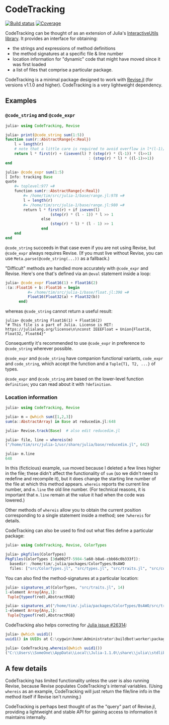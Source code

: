 # CodeTracking

[![Build status](https://github.com/timholy/CodeTracking.jl/actions/workflows/ci.yml/badge.svg)](https://github.com/timholy/CodeTracking.jl/actions/workflows/ci.yml)
[![Coverage](https://codecov.io/gh/timholy/CodeTracking.jl/branch/master/graph/badge.svg?token=bBzCYyj19O)](https://codecov.io/gh/timholy/CodeTracking.jl)

CodeTracking can be thought of as an extension of Julia's
[InteractiveUtils library](https://docs.julialang.org/en/latest/stdlib/InteractiveUtils/).
It provides an interface for obtaining:

- the strings and expressions of method definitions
- the method signatures at a specific file & line number
- location information for "dynamic" code that might have moved since it was first loaded
- a list of files that comprise a particular package.

CodeTracking is a minimal package designed to work with
[Revise.jl](https://github.com/timholy/Revise.jl) (for versions v1.1.0 and higher).
CodeTracking is a very lightweight dependency.

## Examples

### `@code_string` and `@code_expr`

```julia
julia> using CodeTracking, Revise

julia> print(@code_string sum(1:5))
function sum(r::AbstractRange{<:Real})
    l = length(r)
    # note that a little care is required to avoid overflow in l*(l-1)/2
    return l * first(r) + (iseven(l) ? (step(r) * (l-1)) * (l>>1)
                                     : (step(r) * l) * ((l-1)>>1))
end

julia> @code_expr sum(1:5)
[ Info: tracking Base
quote
    #= toplevel:977 =#
    function sum(r::AbstractRange{<:Real})
        #= /home/tim/src/julia-1/base/range.jl:978 =#
        l = length(r)
        #= /home/tim/src/julia-1/base/range.jl:980 =#
        return l * first(r) + if iseven(l)
                    (step(r) * (l - 1)) * l >> 1
                else
                    (step(r) * l) * (l - 1) >> 1
                end
    end
end
```

`@code_string` succeeds in that case even if you are not using Revise, but `@code_expr` always requires Revise.
(If you must live without Revise, you can use `Meta.parse(@code_string(...))` as a fallback.)

"Difficult" methods are handled more accurately with `@code_expr` and Revise.
Here's one that's defined via an `@eval` statement inside a loop:

```julia
julia> @code_expr Float16(1) + Float16(2)
:(a::Float16 + b::Float16 = begin
          #= /home/tim/src/julia-1/base/float.jl:398 =#
          Float16(Float32(a) + Float32(b))
      end)
```

whereas `@code_string` cannot return a useful result:

```
julia> @code_string Float16(1) + Float16(2)
"# This file is a part of Julia. License is MIT: https://julialang.org/license\n\nconst IEEEFloat = Union{Float16, Float32, Float64}"
```
Consequently it's recommended to use `@code_expr` in preference to `@code_string` wherever possible.

`@code_expr` and `@code_string` have companion functional variants, `code_expr` and `code_string`, which accept the function and a `Tuple{T1, T2, ...}` of types.

`@code_expr` and `@code_string` are based on the lower-level function `definition`;
you can read about it with `?definition`.

### Location information

```julia
julia> using CodeTracking, Revise

julia> m = @which sum([1,2,3])
sum(a::AbstractArray) in Base at reducedim.jl:648

julia> Revise.track(Base)  # also edit reducedim.jl

julia> file, line = whereis(m)
("/home/tim/src/julia-1/usr/share/julia/base/reducedim.jl", 642)

julia> m.line
648
```

In this (ficticious) example, `sum` moved because I deleted a few lines higher in the file;
these didn't affect the functionality of `sum` (so we didn't need to redefine and recompile it),
but it does change the starting line number of the file at which this method appears.
`whereis` reports the current line number, and `m.line` the old line number. (For technical reasons, it is important that `m.line` remain at the value it had when the code was lowered.)

Other methods of `whereis` allow you to obtain the current position corresponding to a single
statement inside a method; see `?whereis` for details.

CodeTracking can also be used to find out what files define a particular package:

```julia
julia> using CodeTracking, Revise, ColorTypes

julia> pkgfiles(ColorTypes)
PkgFiles(ColorTypes [3da002f7-5984-5a60-b8a6-cbb66c0b333f]):
  basedir: /home/tim/.julia/packages/ColorTypes/BsAWO
  files: ["src/ColorTypes.jl", "src/types.jl", "src/traits.jl", "src/conversions.jl", "src/show.jl", "src/operations.jl"]
```


You can also find the method-signatures at a particular location:

```julia
julia> signatures_at(ColorTypes, "src/traits.jl", 14)
1-element Array{Any,1}:
 Tuple{typeof(red),AbstractRGB}

julia> signatures_at("/home/tim/.julia/packages/ColorTypes/BsAWO/src/traits.jl", 14)
1-element Array{Any,1}:
 Tuple{typeof(red),AbstractRGB}
```

CodeTracking also helps correcting for [Julia issue #26314](https://github.com/JuliaLang/julia/issues/26314):

```julia
julia> @which uuid1()
uuid1() in UUIDs at C:\cygwin\home\Administrator\buildbot\worker\package_win64\build\usr\share\julia\stdlib\v1.1\UUIDs\src\UUIDs.jl:50

julia> CodeTracking.whereis(@which uuid1())
("C:\\Users\\SomeOne\\AppData\\Local\\Julia-1.1.0\\share\\julia\\stdlib\\v1.1\\UUIDs\\src\\UUIDs.jl", 50)
```

## A few details

CodeTracking has limited functionality unless the user is also running Revise,
because Revise populates CodeTracking's internal variables.
(Using `whereis` as an example, CodeTracking will just return the
file/line info in the method itself if Revise isn't running.)

CodeTracking is perhaps best thought of as the "query" part of Revise.jl,
providing a lightweight and stable API for gaining access to information it maintains internally.
